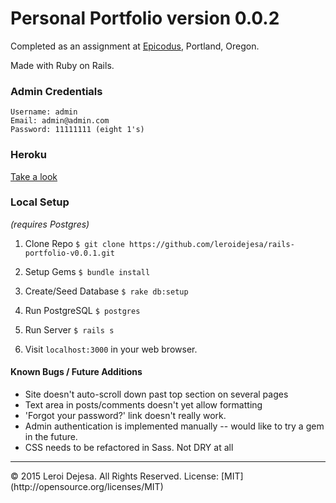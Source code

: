 # Personal Portfolio version 0.0.2

Completed as an assignment at [Epicodus](www.epicodus.com), Portland, Oregon.

Made with Ruby on Rails.

### Admin Credentials
```
Username: admin
Email: admin@admin.com
Password: 11111111 (eight 1's)
```
### Heroku
[Take a look](https://nameless-inlet-8355.herokuapp.com/)

### Local Setup
*(requires Postgres)*

1. Clone Repo `$ git clone https://github.com/leroidejesa/rails-portfolio-v0.0.1.git`

2. Setup Gems `$ bundle install`

3. Create/Seed Database `$ rake db:setup`

4. Run PostgreSQL `$ postgres`

5. Run Server `$ rails s`

6. Visit `localhost:3000` in your web browser.

#### Known Bugs / Future Additions
* Site doesn't auto-scroll down past top section on several pages
* Text area in posts/comments doesn't yet allow formatting
* 'Forgot your password?' link doesn't really work. 
* Admin authentication is implemented manually -- would like to try a gem in the future.
* CSS needs to be refactored in Sass. Not DRY at all
<hr>
© 2015 Leroi Dejesa. All Rights Reserved. License: [MIT](http://opensource.org/licenses/MIT)
